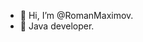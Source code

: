- 👋 Hi, I’m @RomanMaximov.
- 👀 Java developer.

<!---
RomanMaximov/RomanMaximov is a ✨ special ✨ repository because its `README.md` (this file) appears on your GitHub profile.
You can click the Preview link to take a look at your changes.
--->

